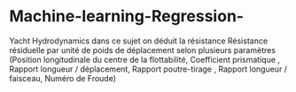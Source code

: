 # Machine-learning-Regression-
Yacht Hydrodynamics dans ce sujet on déduit la résistance Résistance résiduelle par unité de poids de déplacement selon plusieurs paramètres (Position longitudinale du centre de la flottabilité, Coefficient prismatique , Rapport longueur / déplacement, Rapport poutre-tirage , Rapport longueur / faisceau, Numéro de Froude)
